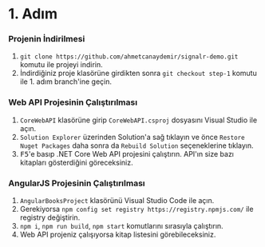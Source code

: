 # 1. Adım
### Projenin İndirilmesi
1) `git clone https://github.com/ahmetcanaydemir/signalr-demo.git` komutu ile projeyi indirin.
2) İndirdiğiniz proje klasörüne girdikten sonra `git checkout step-1` komutu ile 1. adım branch'ine geçin.

### Web API Projesinin Çalıştırılması
1) `CoreWebAPI` klasörüne girip `CoreWebAPI.csproj` dosyasını Visual Studio ile açın.
2) `Solution Explorer` üzerinden Solution'a sağ tıklayın ve önce `Restore Nuget Packages` daha sonra da `Rebuild Solution` seçeneklerine tıklayın.
3) <kbd>F5</kbd>'e basıp .NET Core Web API projesini çalıştırın. API'ın size bazı kitapları gösterdiğini göreceksiniz.

### AngularJS Projesinin Çalıştırılması
1) `AngularBooksProject` klasörünü Visual Studio Code ile açın.
2) Gerekiyorsa `npm config set registry https://registry.npmjs.com/` ile registry değiştirin.
3) `npm i`, `npm run build`, `npm start` komutlarını sırasıyla çalıştırın.
4) Web API projeniz çalışıyorsa kitap listesini görebileceksiniz.
